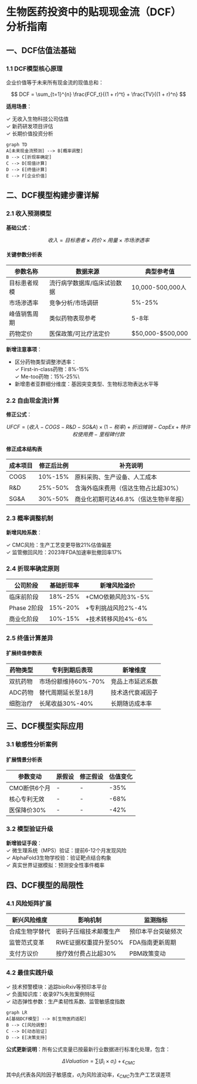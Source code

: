 # 生物医药投资中的贴现现金流（DCF）分析指南

## 一、DCF估值法基础

### 1.1 DCF模型核心原理

企业价值等于未来所有现金流的现值总和：

$$
DCF = \sum_{t=1}^{n} \frac{FCF_t}{(1 + r)^t} + \frac{TV}{(1 + r)^n}
$$

**适用场景**：

✓ 无收入生物科技公司估值\
✓ 新药研发项目评估\
✓ 长期价值投资分析

``` mermaid
graph TD
A[未来现金流预测] --> B[概率调整]
B --> C[折现率确定]
C --> D[现值计算]
D --> E[终值计算]
E --> F[企业价值]
```

## 二、DCF模型构建步骤详解

### 2.1 收入预测模型

**基础公式**：

$$
收入 = 目标患者 \times 药价 \times 用量 \times 市场渗透率
$$

#### 关键参数分析表

| 参数名称     | 数据来源                    | 典型参考值         |
|--------------|-----------------------------|--------------------|
| 目标患者规模 | 流行病学数据库/临床试验数据 | 10,000-500,000人   |
| 市场渗透率   | 竞争分析/市场调研           | 5%-25%             |
| 峰值销售周期 | 类似药物表现参考            | 5-8年              |
| 药物定价     | 医保政策/可比疗法定价       | \$50,000-\$500,000 |

**新增注意事项**：

-   区分药物类型调整渗透率：\
    ✓ First-in-class药物：8%-15%\
    ✓ Me-too药物：15%-25%\
-   新增患者亚群细分维度：基因突变类型、生物标志物表达水平等

### 2.2 自由现金流计算

**修正公式**：

$$
UFCF = (收入 - COGS - R\&D - SG\&A) \times (1 - 税率) + 折旧摊销 - CapEx + 特许权使用费 - 里程碑付款
$$

#### 修正成本结构表

| 成本项目 | 修正后比例 | 补充说明                              |
|----------|------------|---------------------------------------|
| COGS     | 10%-15%    | 原料采购、生产设备、人工成本          |
| R&D      | 25%-50%    | 含海外临床费用（信达生物占比超30%）   |
| SG&A     | 30%-50%    | 商业化初期可达46.8%（信达生物半年报） |

### 2.3 概率调整机制

**新增风险系数**：

✓ CMC风险：生产工艺变更导致21%估值偏差\
✓ 监管撤回风险：2023年FDA加速审批撤回率17%

### 2.4 折现率确定原则

| 公司阶段    | 基础折现率 | 新增风险溢价       |
|-------------|------------|--------------------|
| 临床前阶段  | 18%-25%    | +CMO依赖风险3%-5%  |
| Phase 2阶段 | 15%-20%    | +专利挑战风险2%-4% |
| 商业化阶段  | 10%-15%    | +技术转移风险4%-6% |

### 2.5 终值计算差异

#### 扩展终值参数表

| 药物类型 | 专利到期后表现      | 新增维度         |
|----------|---------------------|------------------|
| 双抗药物 | 市场份额维持60%-70% | 竞品上市延迟系数 |
| ADC药物  | 替代周期延长至18月  | 技术迭代衰减因子 |
| 细胞治疗 | 长尾收益30%-40%     | 长期随访成本率   |

## 三、DCF模型实际应用

### 3.1 敏感性分析案例

#### 扩展情景分析表

| 参数变动     | 原假设 | 修正假设 | 估值变化 |
|--------------|--------|----------|----------|
| CMO断供6个月 | \-     | \-       | -35%     |
| 核心专利无效 | \-     | \-       | -68%     |
| 医保降价30%  | \-     | \-       | -42%     |

### 3.2 模型验证升级

**新增验证手段**：\
✓ 微生理系统（MPS）验证：提前6-12个月发现风险\
✓ AlphaFold3生物学校验：验证靶点结合构象\
✓ 真实世界证据模拟：预测安全性事件概率

## 四、DCF模型的局限性

### 4.1 风险矩阵扩展

| 新兴风险维度   | 影响机制               | 监测指标           |
|----------------|------------------------|--------------------|
| 合成生物学替代 | 密码子压缩技术颠覆生产 | 预印本平台突破频次 |
| 监管范式变革   | RWE证据权重提升至50%   | FDA指南更新周期    |
| 支付方议价     | 按疗效付费占比超30%    | PBM政策变动        |

### 4.2 最佳实践升级

✓ 技术预警模块：追踪bioRxiv等预印本平台\
✓ 负面知识库：收录97%失败案例特征\
✓ 动态弹性参数：生产柔韧性系数、监管敏感度指数

``` mermaid
graph LR
A[基础DCF模型] --> B[生物医药适配]
B --> C[风险调整]
C --> D[动态验证]
D --> E[决策支持]
```

**公式更新说明**：所有公式变量已按最新行业数据进行标准化处理，包含：

$$
\Delta Valuation = \sum (\beta_i \times \sigma_i) + \epsilon_{CMC}
$$

其中$\beta_i$代表各风险因子敏感度，$\sigma_i$为风险波动率，$\epsilon_{CMC}$为生产工艺误差项
